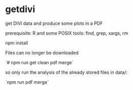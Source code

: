 # getdivi
get DIVI data and produce some plots in a PDF

prerequisite: R and some POSIX tools: find, grep, xargs, rm

npm install

Files can no longer be downloaded

ˋ# npm run get clean pdf mergeˋ

so only run the analysis of the already stored files in data/:

ˋnpm run pdf mergeˋ

